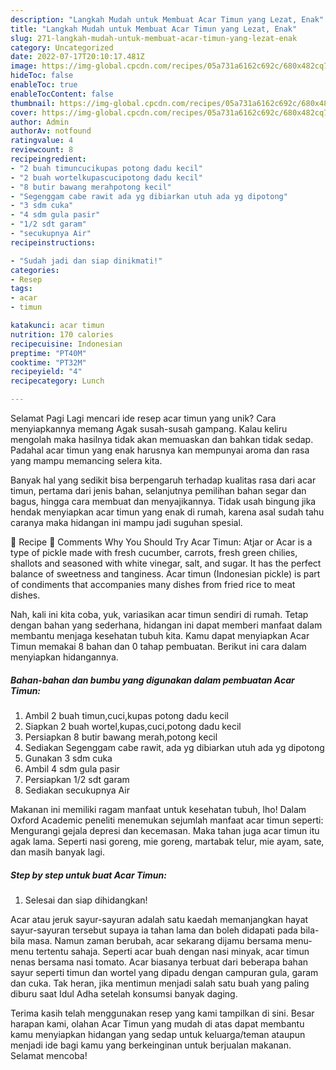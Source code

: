 ```yaml
---
description: "Langkah Mudah untuk Membuat Acar Timun yang Lezat, Enak"
title: "Langkah Mudah untuk Membuat Acar Timun yang Lezat, Enak"
slug: 271-langkah-mudah-untuk-membuat-acar-timun-yang-lezat-enak
category: Uncategorized
date: 2022-07-17T20:10:17.481Z
image: https://img-global.cpcdn.com/recipes/05a731a6162c692c/680x482cq70/acar-timun-foto-resep-utama.jpg
hideToc: false
enableToc: true
enableTocContent: false
thumbnail: https://img-global.cpcdn.com/recipes/05a731a6162c692c/680x482cq70/acar-timun-foto-resep-utama.jpg
cover: https://img-global.cpcdn.com/recipes/05a731a6162c692c/680x482cq70/acar-timun-foto-resep-utama.jpg
author: Admin
authorAv: notfound
ratingvalue: 4
reviewcount: 8
recipeingredient:
- "2 buah timuncucikupas potong dadu kecil"
- "2 buah wortelkupascucipotong dadu kecil"
- "8 butir bawang merahpotong kecil"
- "Segenggam cabe rawit ada yg dibiarkan utuh ada yg dipotong"
- "3 sdm cuka"
- "4 sdm gula pasir"
- "1/2 sdt garam"
- "secukupnya Air"
recipeinstructions:

- "Sudah jadi dan siap dinikmati!"
categories:
- Resep
tags:
- acar
- timun

katakunci: acar timun 
nutrition: 170 calories
recipecuisine: Indonesian
preptime: "PT40M"
cooktime: "PT32M"
recipeyield: "4"
recipecategory: Lunch

---
```



Selamat Pagi Lagi mencari ide resep acar timun yang unik? Cara menyiapkannya memang Agak susah-susah gampang. Kalau keliru mengolah maka hasilnya tidak akan memuaskan dan bahkan tidak sedap. Padahal acar timun yang enak harusnya kan mempunyai aroma dan rasa yang mampu memancing selera kita.


Banyak hal yang sedikit bisa berpengaruh terhadap kualitas rasa dari acar timun, pertama dari jenis bahan, selanjutnya pemilihan bahan segar dan bagus, hingga cara membuat dan menyajikannya. Tidak usah bingung jika hendak menyiapkan acar timun yang enak di rumah, karena asal sudah tahu caranya maka hidangan ini mampu jadi suguhan spesial.

📖 Recipe 💬 Comments Why You Should Try Acar Timun: Atjar or Acar is a type of pickle made with fresh cucumber, carrots, fresh green chilies, shallots and seasoned with white vinegar, salt, and sugar. It has the perfect balance of sweetness and tanginess. Acar timun (Indonesian pickle) is part of condiments that accompanies many dishes from fried rice to meat dishes.


Nah, kali ini kita coba, yuk, variasikan acar timun sendiri di rumah. Tetap dengan bahan yang sederhana, hidangan ini dapat memberi manfaat dalam membantu menjaga kesehatan tubuh kita. Kamu dapat menyiapkan Acar Timun memakai 8 bahan dan 0 tahap pembuatan. Berikut ini cara dalam menyiapkan hidangannya.

<!--inarticleads1-->

##### Bahan-bahan dan bumbu yang digunakan dalam pembuatan Acar Timun:

1. Ambil 2 buah timun,cuci,kupas potong dadu kecil
1. Siapkan 2 buah wortel,kupas,cuci,potong dadu kecil
1. Persiapkan 8 butir bawang merah,potong kecil
1. Sediakan Segenggam cabe rawit, ada yg dibiarkan utuh ada yg dipotong
1. Gunakan 3 sdm cuka
1. Ambil 4 sdm gula pasir
1. Persiapkan 1/2 sdt garam
1. Sediakan secukupnya Air


Makanan ini memiliki ragam manfaat untuk kesehatan tubuh, lho! Dalam Oxford Academic peneliti menemukan sejumlah manfaat acar timun seperti: Mengurangi gejala depresi dan kecemasan. Maka tahan juga acar timun itu agak lama. Seperti nasi goreng, mie goreng, martabak telur, mie ayam, sate, dan masih banyak lagi. 

<!--inarticleads2-->

##### Step by step untuk buat Acar Timun:


1. Selesai dan siap dihidangkan!

Acar atau jeruk sayur-sayuran adalah satu kaedah memanjangkan hayat sayur-sayuran tersebut supaya ia tahan lama dan boleh didapati pada bila-bila masa. Namun zaman berubah, acar sekarang dijamu bersama menu-menu tertentu sahaja. Seperti acar buah dengan nasi minyak, acar timun nenas bersama nasi tomato. Acar biasanya terbuat dari beberapa bahan sayur seperti timun dan wortel yang dipadu dengan campuran gula, garam dan cuka. Tak heran, jika mentimun menjadi salah satu buah yang paling diburu saat Idul Adha setelah konsumsi banyak daging. 

Terima kasih telah menggunakan resep yang kami tampilkan di sini. Besar harapan kami, olahan Acar Timun yang mudah di atas dapat membantu kamu menyiapkan hidangan yang sedap untuk keluarga/teman ataupun menjadi ide bagi kamu yang berkeinginan untuk berjualan makanan. Selamat mencoba!
